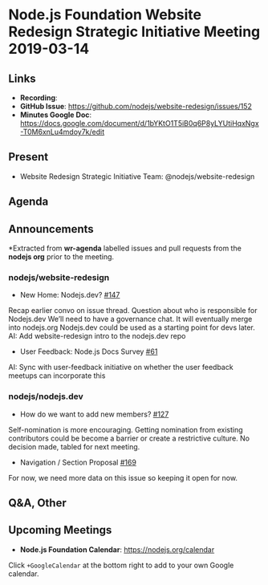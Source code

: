 # Node.js Foundation Website Redesign Strategic Initiative Meeting 2019-03-14

## Links

* **Recording**:
* **GitHub Issue**: <https://github.com/nodejs/website-redesign/issues/152>
* **Minutes Google Doc**: <https://docs.google.com/document/d/1bYKtO1T5iB0q6P8yLYUtiHqxNgx-T0M6xnLu4mdoy7k/edit>

## Present

* Website Redesign Strategic Initiative Team: @nodejs/website-redesign

## Agenda

## Announcements

\*Extracted from **wr-agenda** labelled issues and pull requests from the **nodejs org** prior to the meeting.

### nodejs/website-redesign

* New Home: Nodejs.dev? [#147](https://github.com/nodejs/website-redesign/issues/147)

Recap earlier convo on issue thread.
Question about who is responsible for Nodejs.dev
We’ll need to have a governance chat. It will eventually merge into nodejs.org
Nodejs.dev could be used as a starting point for devs later.
AI: Add website-redesign intro to the nodejs.dev repo

* User Feedback: Node.js Docs Survey  [#61](https://github.com/nodejs/website-redesign/issues/61)

AI: Sync with user-feedback initiative on whether the user feedback meetups can incorporate this

### nodejs/nodejs.dev

* How do we want to add new members? [#127](https://github.com/nodejs/nodejs.dev/issues/127)

Self-nomination is more encouraging.
Getting nomination from existing contributors could be become a barrier or create a restrictive culture.
No decision made, tabled for next meeting.

* Navigation / Section Proposal [#169](https://github.com/nodejs/nodejs.dev/issues/169)

For now, we need more data on this issue so keeping it open for now.

## Q\&A, Other

## Upcoming Meetings

* **Node.js Foundation Calendar**: <https://nodejs.org/calendar>

Click `+GoogleCalendar` at the bottom right to add to your own Google calendar.
